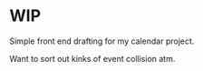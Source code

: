 # WIP
Simple front end drafting for my calendar project.

Want to sort out kinks of event collision atm. 
